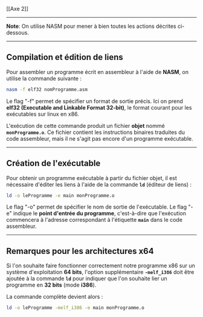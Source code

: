 [[Axe 2]]
****
**Note**: On utilise NASM pour mener à bien toutes les actions décrites ci-dessous.
****
## Compilation et édition de liens

Pour assembler un programme écrit en assembleur à l'aide de **NASM**, on utilise la commande suivante :
```bash
nasm -f elf32 nomProgramme.asm
```

Le flag "-f" permet de spécifier un format de sortie précis. Ici on prend **elf32 (Executable and Linkable Format 32-bit)**, le format courant pour les exécutables sur linux en x86.


L'exécution de cette commande produit un fichier **objet** nommé **`monProgramme.o`**. Ce fichier contient les instructions binaires traduites du code assembleur, mais il ne s'agit pas encore d'un programme exécutable.


****
## Création de l'exécutable

Pour obtenir un programme exécutable à partir du fichier objet, il est nécessaire d'éditer les liens à l'aide de la commande **`ld`** (éditeur de liens) :
```bash
ld -o leProgramme -e main monProgramme.o
```

Le flag "-o" permet de spécifier le nom de sortie de l'exécutable. Le flag "-e" indique le **point d'entrée du programme**, c'est-à-dire que l'exécution commencera à l'adresse correspondant à l'étiquette **`main`** dans le code assembleur.


****
## Remarques pour les architectures x64

Si l'on souhaite faire fonctionner correctement notre programme x86 sur un système d'exploitation **64 bits**, l'option supplémentaire **`-melf_i386`** doit être ajoutée à la commande **`ld`** pour indiquer que l'on souhaite lier un programme en **32 bits** (mode **i386**).

La commande complète devient alors :
```bash
ld -o leProgramme -melf_i386 -e main monProgramme.o
```

